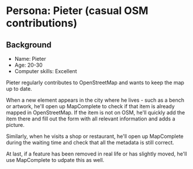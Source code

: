 # Persona: Pieter (casual OSM contributions)

## Background

- Name: Pieter
- Age: 20-30
- Computer skills: Excellent


Pieter regularly contributes to OpenStreetMap and wants to keep the map up to date.

When a new element appears in the city where he lives - such as a bench or artwork, he'll open up MapComplete to check if that item is already mapped in OpenStreetMap.
If the item is not on OSM, he'll quickly add the item there and fill out the form with all relevant information and adds a picture.

Similarly, when he visits a shop or restaurant, he'll open up MapComplete during the waiting time and check that all the metadata is still correct.

At last, if a feature has been removed in real life or has slightly moved, he'll use MapComplete to udpate this as well.
